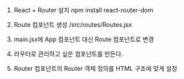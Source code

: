1. React + Router 설치
npm install react-router-dom

2. Route 컴포넌트 생성
/src/routes/Routes.jsx

3. main.jsx에 App 컴포넌트 대신 Route 컴포넌트로 변경


4. 라우터로 관리하고 싶은 컴포넌트를 만든다.


5. Router 컴포넌트의 Router 객체 정의를 HTML 구조에 맞게 설정